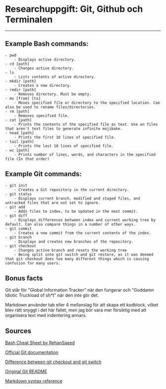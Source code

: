 
# Researchuppgift: Git, Github och Terminalen
 
***
 
## Example Bash commands:

	- pwd 
		- Displays active directory.
	- cd [path] 
		- Changes active directory.
	- ls 
		- Lists contents of active directory.
	- mkdir [path]
		- Creates a new directory.
	- rmdir [path]
		- Removes directory. Must be empty.
	- mv [from] [to]
		- Moves specified file or directory to the specified location. Can also be used to rename files/directories.
	- rm [path]
		- Removes specified file.
	- cat [path]
		- Prints the contents of the specified file as text. Use on files that aren't text files to generate infinite mojibake.
	- head [path]
		- Prints the first 10 lines of specified file.
	- tail [path]
		- Prints the last 10 lines of specified file.
	- wc [path]
		- Prints number of lines, words, and characters in the specified file (In that order)

## Example Git commands:
	
	- git init
		- Creates a Git repository in the current directory.
	- git status
		- Displays current branch, modified and staged files, and untracked files that are not set to ignore.
	- git add
		- Adds files to index, to be updated in the next commit.
	- git diff
		- Displays differences between index and current working tree by default. Can also compare things in a number of other ways.
	- git commit
		- Creates a new commit from the current contents of the index.
	- git branch
		- Displays and creates new branches of the repository.
    - git checkout
        - Changes active branch and resets the working tree
        - Being split into git switch and git restore, as it was deemed that git checkout does too many different things which is causing confusion for many users.

## Bonus facts
Git står för "Global Information Tracker" när den fungerar och "Goddamn Idiotic Truckload of sh*t" när den inte gör det.

Markdown använder tab eller 4 mellanslag för att skapa ett kodblock, vilket blev rätt snyggt i det här fallet, men jag bör vara mer försiktig med att organisera text med indentering annars.
	

## Sources

[Bash Cheat Sheet by RehanSaeed](https://github.com/RehanSaeed/Bash-Cheat-Sheet)

[Official Git documentation](https://git-scm.com/docs)

[Difference between git checkout and git switch](https://stackoverflow.com/questions/57265785/whats-the-difference-between-git-switch-and-git-checkout-branch)

[Original Git README](https://github.com/git/git/blob/e83c5163316f89bfbde7d9ab23ca2e25604af290/README)

[Markdown syntax reference](https://www.markdownguide.org/basic-syntax/)
	